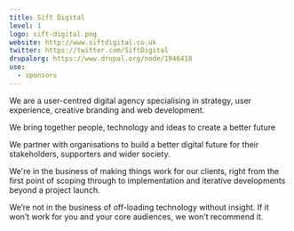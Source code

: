 ```yaml
---
title: Sift Digital
level: 1
logo: sift-digital.png
website: http://www.siftdigital.co.uk
twitter: https://twitter.com/SiftDigital
drupalorg: https://www.drupal.org/node/1946418
use:
  - sponsors
---
```

We are a user-centred digital agency specialising in strategy, user experience, creative branding and web development.

We bring together people, technology and ideas to create a better future

We partner with organisations to build a better digital future for their stakeholders, supporters and wider society.

We're in the business of making things work for our clients, right from the first point of scoping through to implementation and iterative developments beyond a project launch.

We’re not in the business of off-loading technology without insight. If it won’t work for you and your core audiences, we won’t recommend it.